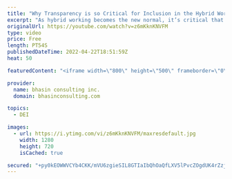 ```yaml
---
title: "Why Transparency is so Critical for Inclusion in the Hybrid World"
excerpt: "As hybrid working becomes the new normal, it’s critical that organizations keep DEI considerations at the forefront. In this video, bci’s Mental Health Expert-in-Residence, Dr. Komal Bhasin explains why transparency is a key ingredient for being inclusive in the hybrid world.  - - - - -   bhasin consulting"
originalUrl: https://youtube.com/watch?v=z6mKknKNVFM
type: video
price: Free
length: PT54S
publishedDateTime: 2022-04-22T18:51:59Z
heat: 50

featuredContent: "<iframe width=\"800\" height=\"500\" frameborder=\"0\" src=\"https://www.youtube.com/embed/z6mKknKNVFM\" allow=\"accelerometer; autoplay; encrypted-media; gyroscope; picture-in-picture\" allowfullscreen></iframe>"

provider:
  name: bhasin consulting inc.
  domain: bhasinconsulting.com

topics:
  - DEI

images:
  - url: https://i.ytimg.com/vi/z6mKknKNVFM/maxresdefault.jpg
    width: 1280
    height: 720
    isCached: true

secured: "+py0kEOWWVCYb4CKK/mVU6zgieSIL8GTIaIbQhOaQfLXV5lPvcZOgdUK4rZzjZONp1iZrHfEg65tGgOa+/X/qM9U0YpfKnSRceidJds0Dezi1UfA2T4Bpf/lSEdBJvsMpMVtArk71Bpq9McZx2cT1nPkN8Zq/hez00NeUXX7QD6RQ9/y000TknfDAay+H8iU7YYerPLKvKVs9W450o0xy/XpHcTN3yIGQQO30G0SFbIJaE4mZj6lGKdHDrzNSAZdACf0pxl3mRfLDnIrtPt+l/6HKkde7xIymiVPdmqWoX6lwOD/1TyFtpuw5vgN8lcMkQs4KsFaCR08c6KJE0C0Lmr8fMbsxTTS511z2FEDm5IBBrYawuE32mcnTwmwzhnALIl/SD+kruBur8dOI1PkNHUu0Uu9R3rfveio215+rEs=;MG0MWpa0VbV3axu8TgSV+A=="
---
```


